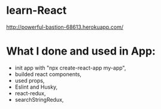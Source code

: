 # learn-React

http://powerful-bastion-68613.herokuapp.com/

# What I done and used in App:
- init app with "npx create-react-app my-app",
- builded react components,
- used props,
- Eslint and Husky,
- react-redux,
- searchStringRedux,
